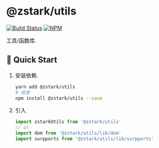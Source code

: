 # @zstark/utils

[![Build Status](https://travis-ci.com/PinghuaZhuang/zstark.svg?branch=master)](https://travis-ci.com/PinghuaZhuang/zstark) [![NPM](https://img.shields.io/npm/v/@zstark/utils)](https://www.npmjs.com/package/@zstark/utils)

工具/函数库.



## 🚀 Quick Start

1. 安装依赖.

   ```bash
   yarn add @zstark/utils
   # 或者
   npm install @zstark/utils --save
   ```

2. 引入

   ```js
   import zstarkUtils from '@zstark/utils'
   // or
   import dom from '@zstark/utils/lib/dom'
   import surpports from '@zstark/utils/lib/surpports'
   ```
